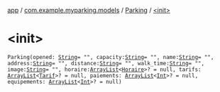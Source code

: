 [app](../../index.md) / [com.example.myparking.models](../index.md) / [Parking](index.md) / [&lt;init&gt;](./-init-.md)

# &lt;init&gt;

`Parking(opened: `[`String`](https://kotlinlang.org/api/latest/jvm/stdlib/kotlin/-string/index.html)` = "", capacity: `[`String`](https://kotlinlang.org/api/latest/jvm/stdlib/kotlin/-string/index.html)` = "", name: `[`String`](https://kotlinlang.org/api/latest/jvm/stdlib/kotlin/-string/index.html)` = "", address: `[`String`](https://kotlinlang.org/api/latest/jvm/stdlib/kotlin/-string/index.html)` = "", distance: `[`String`](https://kotlinlang.org/api/latest/jvm/stdlib/kotlin/-string/index.html)` = "", walk_time: `[`String`](https://kotlinlang.org/api/latest/jvm/stdlib/kotlin/-string/index.html)` = "", image: `[`String`](https://kotlinlang.org/api/latest/jvm/stdlib/kotlin/-string/index.html)` = "", horaire: `[`ArrayList`](https://kotlinlang.org/api/latest/jvm/stdlib/kotlin.collections/-array-list/index.html)`<`[`Horaire`](../-horaire/index.md)`>? = null, tarifs: `[`ArrayList`](https://kotlinlang.org/api/latest/jvm/stdlib/kotlin.collections/-array-list/index.html)`<`[`Tarif`](../-tarif/index.md)`>? = null, paiements: `[`ArrayList`](https://kotlinlang.org/api/latest/jvm/stdlib/kotlin.collections/-array-list/index.html)`<`[`Int`](https://kotlinlang.org/api/latest/jvm/stdlib/kotlin/-int/index.html)`>? = null, equipements: `[`ArrayList`](https://kotlinlang.org/api/latest/jvm/stdlib/kotlin.collections/-array-list/index.html)`<`[`Int`](https://kotlinlang.org/api/latest/jvm/stdlib/kotlin/-int/index.html)`>? = null)`